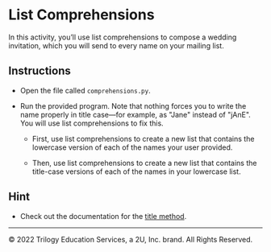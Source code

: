 # List Comprehensions

In this activity, you’ll use list comprehensions to compose a wedding invitation, which you will send to every name on your mailing list.

## Instructions

* Open the file called `comprehensions.py`.

* Run the provided program. Note that nothing forces you to write the name properly in title case&mdash;for example, as "Jane" instead of "jAnE". You will use list comprehensions to fix this.

  * First, use list comprehensions to create a new list that contains the lowercase version of each of the names your user provided.

  * Then, use list comprehensions to create a new list that contains the title-case versions of each of the names in your lowercase list.

## Hint

* Check out the documentation for the [title method](https://docs.python.org/3/library/stdtypes.html#str.title).

- - - 

© 2022 Trilogy Education Services, a 2U, Inc. brand. All Rights Reserved.
